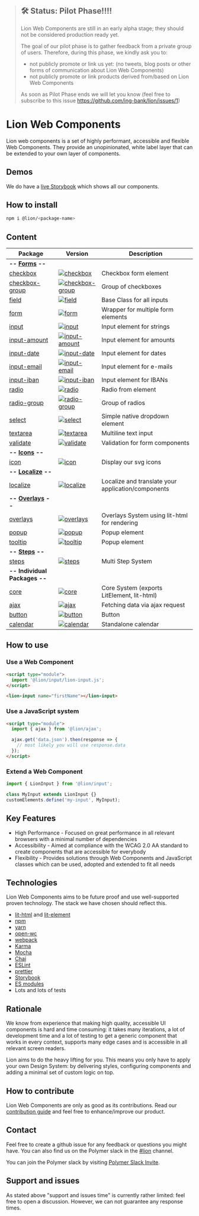 > ## 🛠 Status: Pilot Phase!!!!
>
> Lion Web Components are still in an early alpha stage; they should not be considered production ready yet.
>
> The goal of our pilot phase is to gather feedback from a private group of users.
> Therefore, during this phase, we kindly ask you to:
>
> - not publicly promote or link us yet: (no tweets, blog posts or other forms of communication about Lion Web Components)
> - not publicly promote or link products derived from/based on Lion Web Components
>
> As soon as Pilot Phase ends we will let you know (feel free to subscribe to this issue https://github.com/ing-bank/lion/issues/1)

# Lion Web Components

Lion web components is a set of highly performant, accessible and flexible Web Components.
They provide an unopinionated, white label layer that can be extended to your own layer of components.

## Demos

We do have a [live Storybook](http://lion-web-components.netlify.com) which shows all our components.

## How to install

```bash
npm i @lion/<package-name>
```

## Content

| Package                                     | Version                                                                                                                        | Description                                        |
| ------------------------------------------- | ------------------------------------------------------------------------------------------------------------------------------ | -------------------------------------------------- |
| **-- [Forms](./docs/forms.md) --**          |                                                                                                                                |                                                    |
| [checkbox](./packages/checkbox)             | [![checkbox](https://img.shields.io/npm/v/@lion/checkbox.svg)](https://www.npmjs.com/package/@lion/checkbox)                   | Checkbox form element                              |
| [checkbox-group](./packages/checkbox-group) | [![checkbox-group](https://img.shields.io/npm/v/@lion/checkbox-group.svg)](https://www.npmjs.com/package/@lion/checkbox-group) | Group of checkboxes                                |
| [field](./packages/field)                   | [![field](https://img.shields.io/npm/v/@lion/field.svg)](https://www.npmjs.com/package/@lion/field)                            | Base Class for all inputs                          |
| [form](./packages/form)                     | [![form](https://img.shields.io/npm/v/@lion/form.svg)](https://www.npmjs.com/package/@lion/form)                               | Wrapper for multiple form elements                 |
| [input](./packages/input)                   | [![input](https://img.shields.io/npm/v/@lion/input.svg)](https://www.npmjs.com/package/@lion/input)                            | Input element for strings                          |
| [input-amount](./packages/input-amount)     | [![input-amount](https://img.shields.io/npm/v/@lion/input-amount.svg)](https://www.npmjs.com/package/@lion/input-amount)       | Input element for amounts                          |
| [input-date](./packages/input-date)         | [![input-date](https://img.shields.io/npm/v/@lion/input-date.svg)](https://www.npmjs.com/package/@lion/input-date)             | Input element for dates                            |
| [input-email](./packages/input-email)       | [![input-email](https://img.shields.io/npm/v/@lion/input-email.svg)](https://www.npmjs.com/package/@lion/input-email)          | Input element for e-mails                          |
| [input-iban](./packages/input-iban)         | [![input-iban](https://img.shields.io/npm/v/@lion/input-iban.svg)](https://www.npmjs.com/package/@lion/input-iban)             | Input element for IBANs                            |
| [radio](./packages/radio)                   | [![radio](https://img.shields.io/npm/v/@lion/radio.svg)](https://www.npmjs.com/package/@lion/radio)                            | Radio from element                                 |
| [radio-group](./packages/radio-group)       | [![radio-group](https://img.shields.io/npm/v/@lion/radio-group.svg)](https://www.npmjs.com/package/@lion/radio-group)          | Group of radios                                    |
| [select](./packages/select)                 | [![select](https://img.shields.io/npm/v/@lion/select.svg)](https://www.npmjs.com/package/@lion/select)                         | Simple native dropdown element                     |
| [textarea](./packages/textarea)             | [![textarea](https://img.shields.io/npm/v/@lion/textarea.svg)](https://www.npmjs.com/package/@lion/textarea)                   | Multiline text input                               |
| [validate](./packages/validate)             | [![validate](https://img.shields.io/npm/v/@lion/validate.svg)](https://www.npmjs.com/package/@lion/validate)                   | Validation for form components                     |
| **-- [Icons](./packages/icon) --**          |                                                                                                                                |                                                    |
| [icon](./packages/icon)                     | [![icon](https://img.shields.io/npm/v/@lion/icon.svg)](https://www.npmjs.com/package/@lion/icon)                               | Display our svg icons                              |
| **-- [Localize](./packages/localize) --**   |                                                                                                                                |                                                    |
| [localize](./packages/localize)             | [![localize](https://img.shields.io/npm/v/@lion/localize.svg)](https://www.npmjs.com/package/@lion/localize)                   | Localize and translate your application/components |
| **-- [Overlays](./docs/overlays.md) --**    |                                                                                                                                |                                                    |
| [overlays](./packages/overlays)             | [![overlays](https://img.shields.io/npm/v/@lion/overlays.svg)](https://www.npmjs.com/package/@lion/overlays)                   | Overlays System using lit-html for rendering       |
| [popup](./packages/popup)                   | [![popup](https://img.shields.io/npm/v/@lion/popup.svg)](https://www.npmjs.com/package/@lion/popup)                            | Popup element                                      |
| [tooltip](./packages/tooltip)               | [![tooltip](https://img.shields.io/npm/v/@lion/tooltip.svg)](https://www.npmjs.com/package/@lion/tooltip)                      | Popup element                                      |
| **-- [Steps](./packages/steps) --**         |                                                                                                                                |                                                    |
| [steps](./packages/steps)                   | [![steps](https://img.shields.io/npm/v/@lion/steps.svg)](https://www.npmjs.com/package/@lion/steps)                            | Multi Step System                                  |
| **-- Individual Packages --**               |                                                                                                                                |                                                    |
| [core](./packages/core)                     | [![core](https://img.shields.io/npm/v/@lion/core.svg)](https://www.npmjs.com/package/@lion/core)                               | Core System (exports LitElement, lit-html)         |
| [ajax](./packages/ajax)                     | [![ajax](https://img.shields.io/npm/v/@lion/ajax.svg)](https://www.npmjs.com/package/@lion/ajax)                               | Fetching data via ajax request                     |
| [button](./packages/button)                 | [![button](https://img.shields.io/npm/v/@lion/button.svg)](https://www.npmjs.com/package/@lion/button)                         | Button                                             |
| [calendar](./packages/calendar)             | [![calendar](https://img.shields.io/npm/v/@lion/calendar.svg)](https://www.npmjs.com/package/@lion/calendar)                   | Standalone calendar                                |

## How to use

### Use a Web Component

```html
<script type="module">
  import '@lion/input/lion-input.js';
</script>

<lion-input name="firstName"></lion-input>
```

### Use a JavaScript system

```html
<script type="module">
  import { ajax } from '@lion/ajax';

  ajax.get('data.json').then(response => {
    // most likely you will use response.data
  });
</script>
```

### Extend a Web Component

```js
import { LionInput } from '@lion/input';

class MyInput extends LionInput {}
customElements.define('my-input', MyInput);
```

## Key Features

- High Performance - Focused on great performance in all relevant browsers with a minimal number of dependencies
- Accessibility - Aimed at compliance with the WCAG 2.0 AA standard to create components that are accessible for everybody
- Flexibility - Provides solutions through Web Components and JavaScript classes which can be used, adopted and extended to fit all needs

## Technologies

Lion Web Components aims to be future proof and use well-supported proven technology. The stack we have chosen should reflect this.

- [lit-html](https://lit-html.polymer-project.org) and [lit-element](https://lit-element.polymer-project.org)
- [npm](http://npmjs.com)
- [yarn](https://yarnpkg.com)
- [open-wc](https://open-wc.org)
- [webpack](https://webpack.js.org)
- [Karma](https://karma-runner.github.io)
- [Mocha](https://mochajs.org)
- [Chai](https://www.chaijs.com)
- [ESLint](https://eslint.org)
- [prettier](https://prettier.io)
- [Storybook](https://storybook.js.org)
- [ES modules](https://developer.mozilla.org/en-US/docs/Web/JavaScript/Reference/Statements/import)
- Lots and lots of tests

## Rationale

We know from experience that making high quality, accessible UI components is hard and time consuming:
it takes many iterations, a lot of development time and a lot of testing to get a generic component that works in every
context, supports many edge cases and is accessible in all relevant screen readers.

Lion aims to do the heavy lifting for you.
This means you only have to apply your own Design System: by delivering styles, configuring components and adding a minimal set of custom logic on top.

## How to contribute

Lion Web Components are only as good as its contributions.
Read our [contribution guide](./CONTRIBUTING.md) and feel free to enhance/improve our product.

## Contact

Feel free to create a github issue for any feedback or questions you might have.
You can also find us on the Polymer slack in the [#lion](https://polymer.slack.com/messages/CJGFWJN9J/convo/CE6D9DN05-1557486154.187100/) channel.

You can join the Polymer slack by visiting [Polymer Slack Invite](https://join.slack.com/t/polymer/shared_invite/enQtNTAzNzg3NjU4ODM4LTkzZGVlOGIxMmNiMjMzZDM1YzYyMzdiYTk0YjQyOWZhZTMwN2RlNjM5ZDFmZjMxZWRjMWViMDA1MjNiYWFhZWM).

## Support and issues

As stated above "support and issues time" is currently rather limited: feel free to open a discussion.
However, we can not guarantee any response times.
